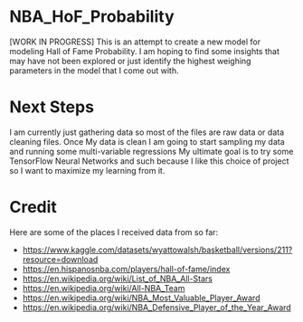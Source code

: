 # NBA_HoF_Probability
[WORK IN PROGRESS]
This is an attempt to create a new model for modeling Hall of Fame Probability.
I am hoping to find some insights that may have not been explored or just identify
the highest weighing parameters in the model that I come out with.

# Next Steps
I am currently just gathering data so most of the files are raw data or data cleaning files.
Once My data is clean I am going to start sampling my data and running some multi-variable regressions
My ultimate goal is to try some TensorFlow Neural Networks and such because I like this choice of
project so I want to maximize my learning from it.

# Credit
Here are some of the places I received data from so far:
* https://www.kaggle.com/datasets/wyattowalsh/basketball/versions/211?resource=download
* https://en.hispanosnba.com/players/hall-of-fame/index
* https://en.wikipedia.org/wiki/List_of_NBA_All-Stars
* https://en.wikipedia.org/wiki/All-NBA_Team
* https://en.wikipedia.org/wiki/NBA_Most_Valuable_Player_Award
* https://en.wikipedia.org/wiki/NBA_Defensive_Player_of_the_Year_Award
